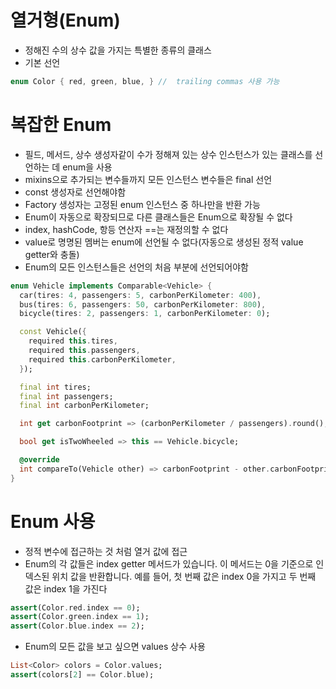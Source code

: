 # 열거형(Enum)
- 정해진 수의 상수 값을 가지는 특별한 종류의 클래스
- 기본 선언
```dart
enum Color { red, green, blue, } //  trailing commas 사용 가능
```

# 복잡한 Enum
- 필드, 메서드, 상수 생성자같이 수가 정해져 있는 상수 인스턴스가 있는 클래스를 선언하는 데 enum을 사용
- mixins으로 추가되는 변수들까지 모든 인스턴스 변수들은 final 선언
- const 생성자로 선언해야함
- Factory 생성자는 고정된 enum 인스턴스 중 하나만을 반환 가능
- Enum이 자동으로 확장되므로 다른 클래스들은 Enum으로 확장될 수 없다
- index, hashCode, 항등 연산자 ==는 재정의할 수 없다
- value로 명명된 멤버는 enum에 선언될 수 없다(자동으로 생성된 정적 value getter와 충돌)
- Enum의 모든 인스턴스들은 선언의 처음 부분에 선언되어야함
```dart
enum Vehicle implements Comparable<Vehicle> {
  car(tires: 4, passengers: 5, carbonPerKilometer: 400),
  bus(tires: 6, passengers: 50, carbonPerKilometer: 800),
  bicycle(tires: 2, passengers: 1, carbonPerKilometer: 0);

  const Vehicle({
    required this.tires,
    required this.passengers,
    required this.carbonPerKilometer,
  });

  final int tires;
  final int passengers;
  final int carbonPerKilometer;

  int get carbonFootprint => (carbonPerKilometer / passengers).round();

  bool get isTwoWheeled => this == Vehicle.bicycle;

  @override
  int compareTo(Vehicle other) => carbonFootprint - other.carbonFootprint;
}
```

# Enum 사용
- 정적 변수에 접근하는 것 처럼 열거 값에 접근
- Enum의 각 값들은 index getter 메서드가 있습니다. 이 메서드는 0을 기준으로 인덱스된 위치 값을 반환합니다. 예를 들어, 첫 번째 값은 index 0을 가지고 두 번째 값은 index 1을 가진다
```dart
assert(Color.red.index == 0);
assert(Color.green.index == 1);
assert(Color.blue.index == 2);
```
- Enum의 모든 값을 보고 싶으면 values 상수 사용
```dart
List<Color> colors = Color.values;
assert(colors[2] == Color.blue);
```